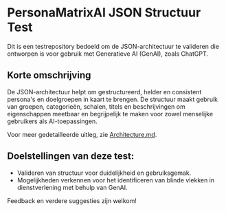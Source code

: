 # PersonaMatrixAI JSON Structuur Test

Dit is een testrepository bedoeld om de JSON-architectuur te valideren die ontworpen is voor gebruik met Generatieve AI (GenAI), zoals ChatGPT.

## Korte omschrijving

De JSON-architectuur helpt om gestructureerd, helder en consistent persona's en doelgroepen in kaart te brengen. De structuur maakt gebruik van groepen, categorieën, schalen, titels en beschrijvingen om eigenschappen meetbaar en begrijpelijk te maken voor zowel menselijke gebruikers als AI-toepassingen.

Voor meer gedetailleerde uitleg, zie [Architecture.md](./architecture.md).

## Doelstellingen van deze test:
- Valideren van structuur voor duidelijkheid en gebruiksgemak.
- Mogelijkheden verkennen voor het identificeren van blinde vlekken in dienstverlening met behulp van GenAI.

Feedback en verdere suggesties zijn welkom!

